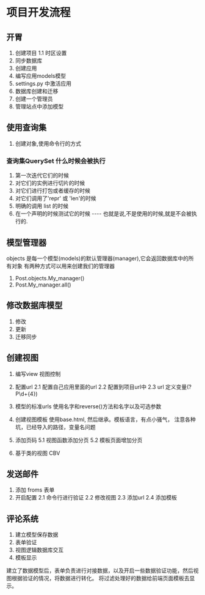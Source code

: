 # 项目开发流程

## 开胃
1. 创建项目
    1.1 时区设置
2. 同步数据库
3. 创建应用
4. 编写应用models模型
5. settings.py 中激活应用
6. 数据库创建和迁移
7. 创建一个管理员
8. 管理站点中添加模型

## 使用查询集
1. 创建对象,使用命令行的方式

### 查询集QuerySet 什么时候会被执行
1. 第一次迭代它们的时候
2. 对它们的实例进行切片的时候
3. 对它们进行打包或者缓存的时候
4. 对它们调用了'repr' 或 'len'的时候
5. 明确的调用  list 的时候
6. 在一个声明的时候测试它的时候
---- 也就是说,不是使用的时候,就是不会被执行的.

## 模型管理器
objects 是每一个模型(models)的默认管理器(manager),它会返回数据库中的所有对象
有两种方式可以用来创建我们的管理器
1. Post.objects.My_manager() 
2. Post.My_manager.all()


## 修改数据库模型
1. 修改
2. 更新
3. 迁移同步

## 创建视图
1.  编写view  视图控制
2. 配置url
    2.1 配置自己应用里面的url
    2.2 配置到项目url中
    2.3 url 定义变量(?P<year>\d+{4})
3. 模型的标准urls
    使用名字和reverse()方法和名字以及可选参数
   
4. 创建视图模板
    使用base.html, 然后继承。模板语言，有点小骚气，
    注意各种坑，已经导入的路径，变量名问题

5. 添加页码
    5.1 视图函数添加分页
    5.2 模板页面增加分页
    
6. 基于类的视图
    CBV

## 发送邮件
1. 添加 froms 表单
2. 开启配置
    2.1 命令行进行验证
    2.2 修改视图
    2.3 添加url
    2.4 添加模板

## 评论系统
1. 建立模型保存数据
2. 表单验证
3. 视图逻辑数据库交互
4. 模板显示

建立了数据模型后，表单负责进行对接数据，以及开启一些数据验证功能，然后视图根据验证的情况，将数据进行转化。
将过滤处理好的数据给前端页面模板去显示。